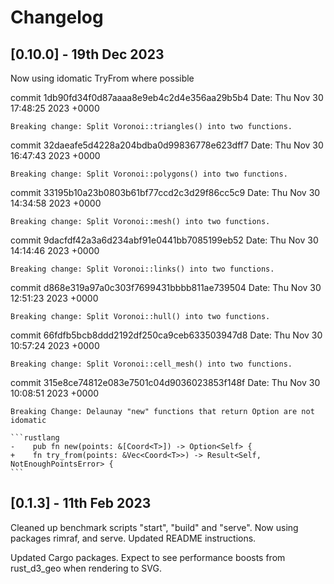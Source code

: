 # Changelog

## [0.10.0] - 19th Dec 2023

Now using idomatic TryFrom where possible

commit 1db90fd34f0d87aaaa8e9eb4c2d4e356aa29b5b4
Date:   Thu Nov 30 17:48:25 2023 +0000

    Breaking change: Split Voronoi::triangles() into two functions.

commit 32daeafe5d4228a204bdba0d99836778e623dff7
Date:   Thu Nov 30 16:47:43 2023 +0000

    Breaking change: Split Voronoi::polygons() into two functions.

commit 33195b10a23b0803b61bf77ccd2c3d29f86cc5c9
Date:   Thu Nov 30 14:34:58 2023 +0000

    Breaking change: Split Voronoi::mesh() into two functions.

commit 9dacfdf42a3a6d234abf91e0441bb7085199eb52
Date:   Thu Nov 30 14:14:46 2023 +0000

    Breaking change: Split Voronoi::links() into two functions.

commit d868e319a97a0c303f7699431bbbb811ae739504
Date:   Thu Nov 30 12:51:23 2023 +0000

    Breaking change: Split Voronoi::hull() into two functions.

commit 66fdfb5bcb8ddd2192df250ca9ceb633503947d8
Date:   Thu Nov 30 10:57:24 2023 +0000

    Breaking change: Split Voronoi::cell_mesh() into two functions.

commit 315e8ce74812e083e7501c04d9036023853f148f
Date:   Thu Nov 30 10:08:51 2023 +0000

    Breaking Change: Delaunay "new" functions that return Option are not idomatic

    ```rustlang
    -    pub fn new(points: &[Coord<T>]) -> Option<Self> {
    +    fn try_from(points: &Vec<Coord<T>>) -> Result<Self, NotEnoughPointsError> {
    ```

## [0.1.3] - 11th Feb 2023

Cleaned up benchmark scripts "start", "build" and "serve".
Now using packages rimraf, and serve.
Updated README instructions.

Updated Cargo packages.
Expect to see performance boosts from rust_d3_geo when rendering to SVG.
